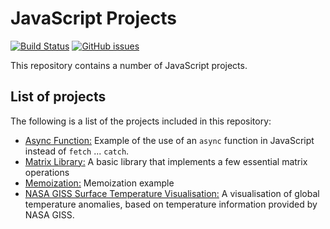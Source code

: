 # JavaScript Projects

[![Build Status](https://circleci.com/gh/Carla-de-Beer/JavaScript-Projects.png?&style=shield&circle-token=:circle-token)](https://circleci.com/gh/Carla-de-Beer/JavaScript-Projects)
[![GitHub issues](https://img.shields.io/github/issues/Carla-de-Beer/JavaScript-Projects.svg?style=flat-square)](https://github.com/Carla-de-Beer/JavaScript-Projects/issues)

This repository contains a number of JavaScript projects.

## List of projects

The following is a list of the projects included in this repository:

* [Async Function:](https://github.com/Carla-de-Beer/JavaScript-Projects/tree/master/async-function) Example of the use of an `async` function in JavaScript instead of `fetch` ... `catch`.
* [Matrix Library:](https://github.com/Carla-de-Beer/JavaScript-Projects/tree/master/matrix-library) A basic library that implements a few essential matrix operations
* [Memoization:](https://github.com/Carla-de-Beer/JavaScript-Projects/tree/master/memoization) Memoization example
* [NASA GISS Surface Temperature Visualisation:](https://github.com/Carla-de-Beer/JavaScript-Projects/tree/master/NASA-GISS-surface-temperature-visualisation) A visualisation of global temperature anomalies, based on temperature information provided by NASA GISS.
